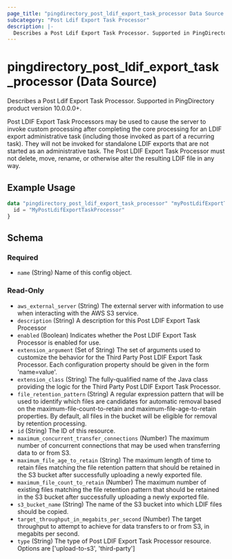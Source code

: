 ```yaml
---
page_title: "pingdirectory_post_ldif_export_task_processor Data Source - terraform-provider-pingdirectory"
subcategory: "Post Ldif Export Task Processor"
description: |-
  Describes a Post Ldif Export Task Processor. Supported in PingDirectory product version 10.0.0.0+.
---
```


# pingdirectory_post_ldif_export_task_processor (Data Source)

Describes a Post Ldif Export Task Processor. Supported in PingDirectory product version 10.0.0.0+.

Post LDIF Export Task Processors may be used to cause the server to invoke custom processing after completing the core processing for an LDIF export administrative task (including those invoked as part of a recurring task). They will not be invoked for standalone LDIF exports that are not started as an administrative task. The Post LDIF Export Task Processor must not delete, move, rename, or otherwise alter the resulting LDIF file in any way.

## Example Usage

```terraform
data "pingdirectory_post_ldif_export_task_processor" "myPostLdifExportTaskProcessor" {
  id = "MyPostLdifExportTaskProcessor"
}
```

<!-- schema generated by tfplugindocs -->
## Schema

### Required

- `name` (String) Name of this config object.

### Read-Only

- `aws_external_server` (String) The external server with information to use when interacting with the AWS S3 service.
- `description` (String) A description for this Post LDIF Export Task Processor
- `enabled` (Boolean) Indicates whether the Post LDIF Export Task Processor is enabled for use.
- `extension_argument` (Set of String) The set of arguments used to customize the behavior for the Third Party Post LDIF Export Task Processor. Each configuration property should be given in the form 'name=value'.
- `extension_class` (String) The fully-qualified name of the Java class providing the logic for the Third Party Post LDIF Export Task Processor.
- `file_retention_pattern` (String) A regular expression pattern that will be used to identify which files are candidates for automatic removal based on the maximum-file-count-to-retain and maximum-file-age-to-retain properties. By default, all files in the bucket will be eligible for removal by retention processing.
- `id` (String) The ID of this resource.
- `maximum_concurrent_transfer_connections` (Number) The maximum number of concurrent connections that may be used when transferring data to or from S3.
- `maximum_file_age_to_retain` (String) The maximum length of time to retain files matching the file retention pattern that should be retained in the S3 bucket after successfully uploading a newly exported file.
- `maximum_file_count_to_retain` (Number) The maximum number of existing files matching the file retention pattern that should be retained in the S3 bucket after successfully uploading a newly exported file.
- `s3_bucket_name` (String) The name of the S3 bucket into which LDIF files should be copied.
- `target_throughput_in_megabits_per_second` (Number) The target throughput to attempt to achieve for data transfers to or from S3, in megabits per second.
- `type` (String) The type of Post LDIF Export Task Processor resource. Options are ['upload-to-s3', 'third-party']

